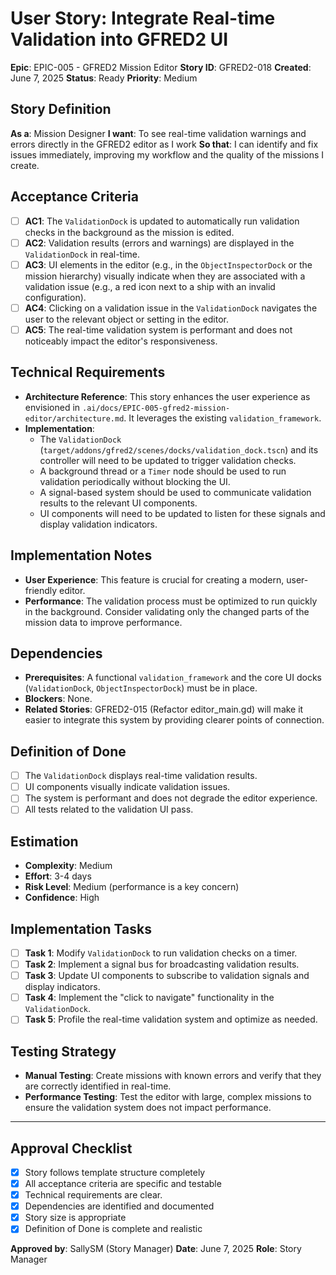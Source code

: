 # User Story: Integrate Real-time Validation into GFRED2 UI

**Epic**: EPIC-005 - GFRED2 Mission Editor
**Story ID**: GFRED2-018
**Created**: June 7, 2025
**Status**: Ready
**Priority**: Medium

## Story Definition
**As a**: Mission Designer
**I want**: To see real-time validation warnings and errors directly in the GFRED2 editor as I work
**So that**: I can identify and fix issues immediately, improving my workflow and the quality of the missions I create.

## Acceptance Criteria
- [ ] **AC1**: The `ValidationDock` is updated to automatically run validation checks in the background as the mission is edited.
- [ ] **AC2**: Validation results (errors and warnings) are displayed in the `ValidationDock` in real-time.
- [ ] **AC3**: UI elements in the editor (e.g., in the `ObjectInspectorDock` or the mission hierarchy) visually indicate when they are associated with a validation issue (e.g., a red icon next to a ship with an invalid configuration).
- [ ] **AC4**: Clicking on a validation issue in the `ValidationDock` navigates the user to the relevant object or setting in the editor.
- [ ] **AC5**: The real-time validation system is performant and does not noticeably impact the editor's responsiveness.

## Technical Requirements
- **Architecture Reference**: This story enhances the user experience as envisioned in `.ai/docs/EPIC-005-gfred2-mission-editor/architecture.md`. It leverages the existing `validation_framework`.
- **Implementation**:
    - The `ValidationDock` (`target/addons/gfred2/scenes/docks/validation_dock.tscn`) and its controller will need to be updated to trigger validation checks.
    - A background thread or a `Timer` node should be used to run validation periodically without blocking the UI.
    - A signal-based system should be used to communicate validation results to the relevant UI components.
    - UI components will need to be updated to listen for these signals and display validation indicators.

## Implementation Notes
- **User Experience**: This feature is crucial for creating a modern, user-friendly editor.
- **Performance**: The validation process must be optimized to run quickly in the background. Consider validating only the changed parts of the mission data to improve performance.

## Dependencies
- **Prerequisites**: A functional `validation_framework` and the core UI docks (`ValidationDock`, `ObjectInspectorDock`) must be in place.
- **Blockers**: None.
- **Related Stories**: GFRED2-015 (Refactor editor_main.gd) will make it easier to integrate this system by providing clearer points of connection.

## Definition of Done
- [ ] The `ValidationDock` displays real-time validation results.
- [ ] UI components visually indicate validation issues.
- [ ] The system is performant and does not degrade the editor experience.
- [ ] All tests related to the validation UI pass.

## Estimation
- **Complexity**: Medium
- **Effort**: 3-4 days
- **Risk Level**: Medium (performance is a key concern)
- **Confidence**: High

## Implementation Tasks
- [ ] **Task 1**: Modify `ValidationDock` to run validation checks on a timer.
- [ ] **Task 2**: Implement a signal bus for broadcasting validation results.
- [ ] **Task 3**: Update UI components to subscribe to validation signals and display indicators.
- [ ] **Task 4**: Implement the "click to navigate" functionality in the `ValidationDock`.
- [ ] **Task 5**: Profile the real-time validation system and optimize as needed.

## Testing Strategy
- **Manual Testing**: Create missions with known errors and verify that they are correctly identified in real-time.
- **Performance Testing**: Test the editor with large, complex missions to ensure the validation system does not impact performance.

---

## Approval Checklist
- [x] Story follows template structure completely
- [x] All acceptance criteria are specific and testable
- [x] Technical requirements are clear.
- [x] Dependencies are identified and documented
- [x] Story size is appropriate
- [x] Definition of Done is complete and realistic

**Approved by**: SallySM (Story Manager) **Date**: June 7, 2025
**Role**: Story Manager

